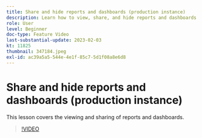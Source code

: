 ```yaml
---
title: Share and hide reports and dashboards (production instance)
description: Learn how to view, share, and hide reports and dashboards.
role: User
level: Beginner
doc-type: Feature Video
last-substantial-update: 2023-02-03
kt: 11825
thumbnail: 347184.jpeg
exl-id: ac39a5a5-544e-4e1f-85c7-5d1f08a8e6d8
---
```

# Share and hide reports and dashboards (production instance)

This lesson covers the viewing and sharing of reports and dashboards.

>[!VIDEO](https://video.tv.adobe.com/v/347184/?quality=12&learn=on)

